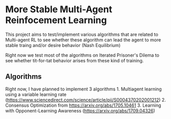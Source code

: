 # More Stable Multi-Agent Reinfocement Learning
This project aims to test/implement various algorithms that are related to Multi-agent RL to see whether these algorithm can lead the agent to more stable traing and/or desire behavior (Nash Equilibrium) 

Right now we test most of the algorithms on Iterated Prisoner's Dilema to see whether tit-for-tat behavior arises from these kind of training. 

## Algorithms 
Right now, I have planned to implement 3 algorithms 
		1. Multiagent learning using a variable learning rate (https://www.sciencedirect.com/science/article/pii/S0004370202001212) 
		2. Consensus Optimization from https://arxiv.org/abs/1705.10461
		3. Learning with Opponent-Learning Awareness (https://arxiv.org/abs/1709.04326)


